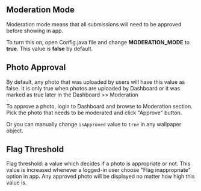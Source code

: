 ## Moderation Mode

Moderation mode means that all submissions will need to be approved before showing in app. 

To turn this on, open Config.java file and change **MODERATION_MODE** to **true**. This value is **false** by default.

## Photo Approval
By default, any photo that was uploaded by users will have this value as false. It is only true when photos are uploaded by Dashboard or it was marked as true later in the Dashboard >> Moderation

To approve a photo, login to Dashboard and browse to Moderation section. Pick the photo that needs to be moderated and click "Approve" button. 

Or you can manually change `isApproved` value to `true` in any wallpaper object.

## Flag Threshold
Flag threshold: a value which decides if a photo is appropriate or not. This value is increased whenever a logged-in user choose "Flag inappropriate" option in app. Any approved photo will be displayed no matter how high this value is.